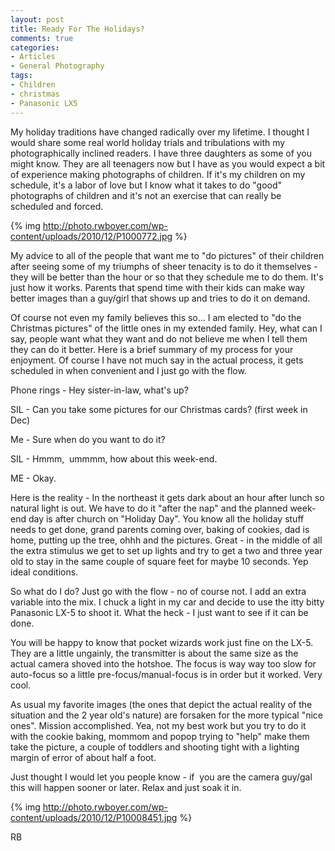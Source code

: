 ```yaml
---
layout: post
title: Ready For The Holidays?
comments: true
categories:
- Articles
- General Photography
tags:
- Children
- christmas
- Panasonic LX5
---
```

My holiday traditions have changed radically over my lifetime. I thought I would share some real world holiday trials and tribulations with my photographically inclined readers. I have three daughters as some of you might know. They are all teenagers now but I have as you would expect a bit of experience making photographs of children. If it's my children on my schedule, it's a labor of love but I know what it takes to do "good" photographs of children and it's not an exercise that can really be scheduled and forced.

{% img http://photo.rwboyer.com/wp-content/uploads/2010/12/P1000772.jpg %}

My advice to all of the people that want me to "do pictures" of their children after seeing some of my triumphs of sheer tenacity is to do it themselves - they will be better than the hour or so that they schedule me to do them. It's just how it works. Parents that spend time with their kids can make way better images than a guy/girl that shows up and tries to do it on demand.

Of course not even my family believes this so... I am elected to "do the Christmas pictures" of the little ones in my extended family. Hey, what can I say, people want what they want and do not believe me when I tell them they can do it better. Here is a brief summary of my process for your enjoyment. Of course I have not much say in the actual process, it gets scheduled in when convenient and I just go with the flow.

Phone rings - Hey sister-in-law, what's up?

SIL - Can you take some pictures for our Christmas cards? (first week in Dec)

Me - Sure when do you want to do it?

SIL - Hmmm,  ummmm, how about this week-end.

ME - Okay.

Here is the reality - In the northeast it gets dark about an hour after lunch so natural light is out. We have to do it "after the nap" and the planned week-end day is after church on "Holiday Day". You know all the holiday stuff needs to get done, grand parents coming over, baking of cookies, dad is home, putting up the tree, ohhh and the pictures. Great - in the middle of all the extra stimulus we get to set up lights and try to get a two and three year old to stay in the same couple of square feet for maybe 10 seconds. Yep ideal conditions.

So what do I do? Just go with the flow - no of course not. I add an extra variable into the mix. I chuck a light in my car and decide to use the itty bitty Panasonic LX-5 to shoot it. What the heck - I just want to see if it can be done.

You will be happy to know that pocket wizards work just fine on the LX-5. They are a little ungainly, the transmitter is about the same size as the actual camera shoved into the hotshoe. The focus is way way too slow for auto-focus so a little pre-focus/manual-focus is in order but it worked. Very cool.

As usual my favorite images (the ones that depict the actual reality of the situation and the 2 year old's nature) are forsaken for the more typical "nice ones". Mission accomplished. Yea, not my best work but you try to do it with the cookie baking, mommom and popop trying to "help" make them take the picture, a couple of toddlers and shooting tight with a lighting margin of error of about half a foot.

Just thought I would let you people know - if  you are the camera guy/gal this will happen sooner or later. Relax and just soak it in.

{% img http://photo.rwboyer.com/wp-content/uploads/2010/12/P10008451.jpg %}

RB